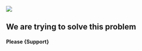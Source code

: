 <!--
<img src="https://i.top4top.io/p_2534rdbvk0.jpg" alt="GH05T INSTA Brute Force Attack" title="GH05T INSTA"><br>
<b>The best way to hack Instagram</b>

<b>The best way report Instagram</b>

## Installation 3.01 <p id="install"></p>

```
apt install git
```
```
apt install python
```
```
apt install python2
```
```
git clone https://github.com/GH05T-HUNTER5/GH05T-INSTA
```
```
cd GH05T-INSTA
```
## Linux Installation 3.01 

`Install Home` 

`$ cd home/`

<b>This is just a test, please send your valuable feedback {Linux}</b>

```
chmod +x *
```
```
./setup-linux.sh
```
```
./gh05t --help
```

<b>or</b>

```
./gh05t
```

<b>Linux Command : <a href="https://github.com/GH05T-HUNTER5/GH05T-INSTA/blob/main/.linux/README.md">Click This</a></b>

<b>Report : <a href="https://github.com/GH05T-HUNTER5/GH05T-INSTA/issues/new?assignees=&labels=&template=bug_report.md&title=">Issues</a></b>

## Termux Installation 3.01 

```
pkg update && pkg upgrade
```
```
pkg install tor -y
```
```
pkg update tor -y 
```
```
git clone https://github.com/GH05T-HUNTER5/GH05T-INSTA
```
```
cd GH05T-INSTA
```
```
python install.py
```
```
cd 
```
```
rm -rf GH05T-INSTA
```

* You can use two ways 🤺

01 ) Command Based ⬇️

## Usage Commands 

<b>AUTO ATTACK </b>

```
$ gh05t --user username --pass 1
```

* username : Enter your Instagram username
* --pass 1 : Total password list 20 {Select any password option Example 1 , 2 , 3 , ... 18 , 19 , 20}
* [Usage example](https://raw.githubusercontent.com/GH05T-HUNTER5/GH05T-INSTA/main/.img/IMG_20220827_155433.jpg)

```
$ gh05t --user your-account-username --pass your-password-option 
$ gh05t --user mr_77778#8 --pass 2 
$ gh05t --user mr_fqake#@ --pass 3 
$ gh05t --user jdjza888#8 --pass 4 
$ gh05t --user gersman_9#6# --pass 6 
$ gh05t --user mr_77bd778#8 --pass 7 
$ gh05t --user ar_fake#@ --pass 8 
$ gh05t --user li888#8 --pass 9 
$ gh05t --user mtrman_9#6# --pass 10 
$ gh05t --user jr_77778#8 --pass 11 
$ gh05t --user ig_fake#@ --pass 12 
$ gh05t --user hsjza888#8 --pass 13 
$ gh05t --user gelian_9#6# --pass 14 
$ gh05t --user gehsghan_9#6# --pass 15 
$ gh05t --user jr7778#s8 --pass 16 
$ gh05t --user igahacke#@ --pass 17 
$ gh05t --user hsjd888#8 --pass 18 
$ gh05t --user gehdhan_9#6# --pass 19 
$ gh05t --user gehsgan_9#6# --pass 20 
```

<b>MANUAL ATTACK </b>

```
$ gh05t --user username --passadd Your-Pass
```

* username : Enter your Instagram username
* Your-Pass : Enter the name and location(pwd) of your password list

##### Usage example 

```
$ gh05t --user username --passadd pwdlocation-and-name
$ gh05t --user your-account-username --passadd your-password-location-and-name.txt
$ gh05t --user mr_77778#8 --passadd /data/data/com.termux/files/home/password.txt 
$ gh05t --user mr_fake#@ --passadd /data/data/com.termux/files/home/storage/shared/worldlist.txt 
$ gh05t --user liza888#8 --passadd /data/data/com.termux/files/home/storage/downloads/pizza.txt
$ gh05t --user german_9#6# --passadd /data/data/com.termux/files/home/my-pass.txt 
```

<b>Help Command </b>

```
$ gh05t --help
```

* You can view the user guide

<b>CHECKING FILES </b>

```
$ gh05t --check
```

* Checking files and reinstalling deleted files

<b>Update GH05T-INSTA Tool

```
$ gh05t --update
```

* Try this command and you will get the new update

<b>Brute Force Error </b>

```
$ gh05t --error
```

* Brute Force error Try this

<b>Usernames </b>

```
$ gh05t --cookies
```

* After running this command you can see the usernames

<b>Developer </b>

```
$ gh05t developer 
```

* To contact the developers


<b>Uninstall GH05T-INSTA </b>

```
$ gh05t uninstall all
```

* Removes all packages related to GH05T-INSTA 

02 ) just type : gh05t

```
$ gh05t 
```

## Menu

<img src="https://j.top4top.io/p_2534lwzj81.jpg" alt="GH05T INSTA" title="GH05T INSTA">

### Password List {Auto Attack}

<img src="https://k.top4top.io/p_25343fuqr2.jpg" alt="GH05T INSTA PASSWORD LIST" >

<b> Create your own password list : <a href="https://github.com/GH05T-HUNTER5/mypass-hunter5">random passwords</a></b>

### Why GH05T-INSTA

<i>* You can find your Instagram account password.</i>

<i>* This tool works on both rooted Android device and Non-rooted Android device</i>

<i>* Password is updated and uploaded every three months</i>

<i>*  Your IP address will change automatically</i>

<i>* Errors are automatically detected and resolved </i>

<i>* The gh05t tool is always an anonymous attack (Safe to use) <i>

```
If there are any errors, please uninstall {gh05t uninstall all} and reinstall gh05t {git clone https://github.com/GH05T-HUNTER5/GH05T-INSTA 
```

### Pro Tips

* Never login to Instagram app after finding your Instagram password, use your Chrome browser

##### Why Chrome Browser?

* Your login activity will never be saved, so your victim will never find you
* Your login activity will never be displayed

<b>DEVELOPER</b>

<a href="https://github.com/GH05T-HUNTER5">GitHub</a>

<a href="https://t.me/GH05T_HUNTER5">Telegram</a>

<a href="https://www.instagram.com/gh05t_hunter5/">Instagram</a>

<a href="https://youtube.com/channel/UCLoaCSIy4qzx7X2HCjbD8LA">YouTube</a>

<a href="https://mobile.twitter.com/gh05_thunter5">Twitter</a>

<a href="https://gh05thunter5.blogspot.com/2022/07/blog-post.html?m=1">Blogs</a>

<b>Legal disclaimer</b>

`
Usage of GH05T-INSTA for attacking targets without prior mutual consent is illegal. It's the end user's responsibility to obey all applicable local, state and federal laws. Developers assume no liability and are not responsible for any misuse or damage caused by this program
`

<small>collaborate</small>

Contact  :  <a href="mailto: gh05thunter5@proton.me">Send Email</a>

Telegram Channel  :  <a href="https://t.me/GH05T_HUNTER5">GH05T HUNTER5</a>

```
                                                                                          The use of the GH05T-INSTA is COMPLETE RESPONSIBILITY of the END-USER. Developers assume NO liability and are NOT responsible for any misuse or damage caused by this program.
```

## This Tool is not working properly Please wait we are trying to solve this problem 
-->

<img src="https://user-images.githubusercontent.com/123439847/214219519-bea6426e-866f-42a9-8850-e8ab340020cc.png">

## We are trying to solve this problem

#### Please {Support}
